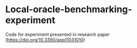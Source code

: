# Local-oracle-benchmarking-experiment

Code for experiment presented in research paper (https://doi.org/10.3390/app11031010)
